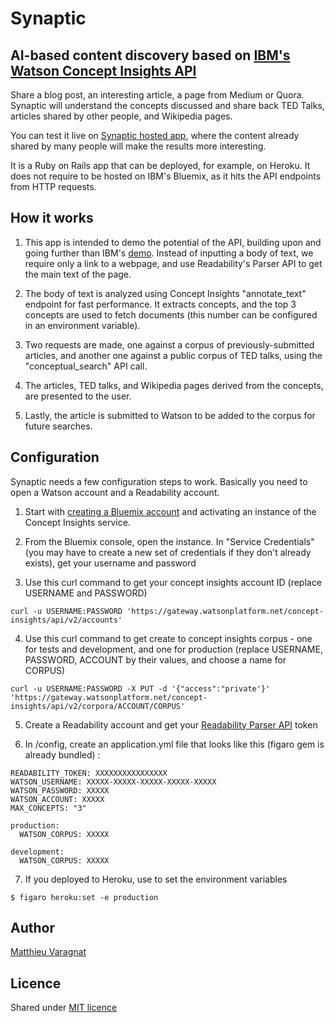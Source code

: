 # Synaptic
## AI-based content discovery based on [IBM's Watson Concept Insights API](http://www.ibm.com/smarterplanet/us/en/ibmwatson/developercloud/concept-insights.html)

Share a blog post, an interesting article, a page from Medium or Quora. Synaptic will understand the concepts discussed and share back TED Talks, articles shared by other people, and Wikipedia pages.

You can test it live on [Synaptic hosted app](http://synaptic.herokuapp.com/), where the content already shared by many people will make the results more interesting.

It is a Ruby on Rails app that can be deployed, for example, on Heroku. It does not require to be hosted on IBM's Bluemix, as it hits the API endpoints from HTTP requests.

## How it works

1) This app is intended to demo the potential of the API, building upon and going further than IBM's [demo](https://concept-insights-demo.mybluemix.net/). Instead of inputting a body of text, we require only a link to a webpage, and use Readability's Parser API to get the main text of the page.

2) The body of text is analyzed using Concept Insights "annotate_text" endpoint for fast performance. It extracts concepts, and the top 3 concepts are used to fetch documents (this number can be configured in an environment variable).

3) Two requests are made, one against a corpus of previously-submitted articles, and another one against a public corpus of TED talks, using the "conceptual_search" API call.

4) The articles, TED talks, and Wikipedia pages derived from the concepts, are presented to the user.

5) Lastly, the article is submitted to Watson to be added to the corpus for future searches.

## Configuration

Synaptic needs a few configuration steps to work. Basically you need to open a Watson account and a Readability account.

1) Start with [creating a Bluemix account](https://console.ng.bluemix.net/catalog/services/concept-insights/) and activating an instance of the Concept Insights service.

2) From the Bluemix console, open the instance. In "Service Credentials" (you may have to create a new set of credentials if they don't already exists), get your username and password

3) Use this curl command to get your concept insights account ID (replace USERNAME and PASSWORD)

```
curl -u USERNAME:PASSWORD 'https://gateway.watsonplatform.net/concept-insights/api/v2/accounts'
```

4) Use this curl command to get create to concept insights corpus - one for tests and development, and one for production (replace USERNAME, PASSWORD, ACCOUNT by their values, and choose a name for CORPUS)

```
curl -u USERNAME:PASSWORD -X PUT -d '{"access":"private'}' 'https://gateway.watsonplatform.net/concept-insights/api/v2/corpora/ACCOUNT/CORPUS'
```

5) Create a Readability account and get your [Readability Parser API](https://www.readability.com/developers/api/parser) token

6) In /config, create an application.yml file that looks like this (figaro gem is already bundled) :

```
READABILITY_TOKEN: XXXXXXXXXXXXXXXX
WATSON_USERNAME: XXXXX-XXXXX-XXXXX-XXXXX-XXXXX
WATSON_PASSWORD: XXXXX
WATSON_ACCOUNT: XXXXX
MAX_CONCEPTS: "3"

production:
  WATSON_CORPUS: XXXXX

development:
  WATSON_CORPUS: XXXXX
```

7) If you deployed to Heroku, use to set the environment variables

```
$ figaro heroku:set -e production
```

## Author
[Matthieu Varagnat](https://twitter.com/MVaragnat)

## Licence
Shared under [MIT licence](http://choosealicense.com/licenses/mit/)

